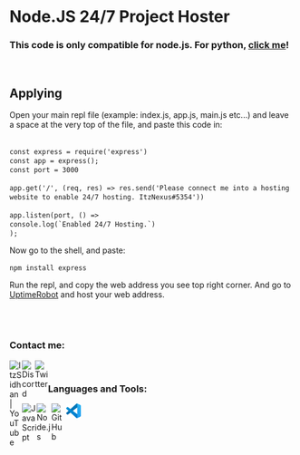 # Node.JS 24/7 Project Hoster
### This code is only compatible for node.js. For python, [click me](https://github.com/ItzSidhan/Python-Project-Hoster)!
<br>

## Applying
Open your main repl file (example: index.js, app.js, main.js etc...) and leave a space at the very top of the file, and paste this code in:
<br>
</br>

```
const express = require('express')
const app = express();
const port = 3000

app.get('/', (req, res) => res.send('Please connect me into a hosting website to enable 24/7 hosting. ItzNexus#5354'))

app.listen(port, () =>
console.log(`Enabled 24/7 Hosting.`)
);
```

Now go to the shell, and paste:

```
npm install express
```

Run the repl, and copy the web address you see top right corner. And go to [UptimeRobot](https://uptimerobot.com/) and host your web address.

<br>
</br>

### Contact me: 

[<img align="left" alt="ItzSidhan | YouTube" width="22px" src="https://cdn4.iconfinder.com/data/icons/logos-and-brands/512/395_Youtube_logo-128.png" />](https://bit.ly/ItzSidhanYT)
<a href="https://dsc.gg/itzsidhan">
  <img align="left" alt="Discord" width="23px" src="https://raw.githubusercontent.com/peterthehan/peterthehan/master/assets/discord.svg" />
</a>
<a href="https://twitter.com/ItzSidhan">
  <img align="left" alt="Twitter" width="23px" src="https://raw.githubusercontent.com/peterthehan/peterthehan/master/assets/twitter.svg" />
</a>

</br>

### Languages and Tools: 

[<img align="left" alt="JavaScript" width="26px" src="https://cdn4.iconfinder.com/data/icons/logos-and-brands/512/187_Js_logo_logos-128.png" />](https://www.javascript.com/)
[<img align="left" alt="Node.js" width="26px" src="https://cdn4.iconfinder.com/data/icons/logos-and-brands/512/233_Node_Js_logo-128.png" />](https://nodejs.org/en/)
[<img align="left" alt="GitHub" width="26px" src="https://cdn4.iconfinder.com/data/icons/socialcones/508/Github-128.png" />](https://github.com/)
[<img align="left" alt="Visual Studio Code" width="26px" src="https://raw.githubusercontent.com/github/explore/80688e429a7d4ef2fca1e82350fe8e3517d3494d/topics/visual-studio-code/visual-studio-code.png" />](https://code.visualstudio.com/)
<br />
<br />
